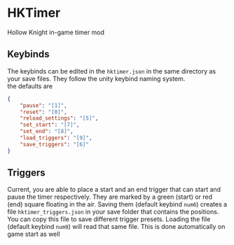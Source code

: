# HKTimer
Hollow Knight in-game timer mod

## Keybinds
The keybinds can be edited in the `hktimer.json` in the same directory as your save files. They follow
the unity keybind naming system.  
the defaults are
```json
{
    "pause": "[1]",
    "reset": "[0]",
    "reload_settings": "[5]",
    "set_start": "[7]",
    "set_end": "[8]",
    "load_triggers": "[9]",
    "save_triggers": "[6]"
}
```

## Triggers
Current, you are able to place a start and an end trigger that can start and pause the timer respectively.
They are marked by a green (start) or red (end) square floating in the air. Saving them (default keybind `num6`)
creates a file `hktimer_triggers.json` in your save folder that contains the positions.
You can copy this file to save different trigger presets.
Loading the file (default keybind `num9`) will read that same file. This is done automatically on game start as well

